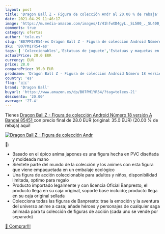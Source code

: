 ```yaml
---
layout: post
title: 'Dragon Ball Z - Figura de colección Andr al 20.00 % de rebaja'
date: 2021-04-29 11:46:17
image: 'https://m.media-amazon.com/images/I/41hfwXD4gyL._SL500_._SL400_.jpg'
comments: true
category: ofertas
author: 'tole.es'
slug: 'B07PM1YR54-es Dragon Ball Z - Figura de colección Android Número 18...'
sku: 'B07PM1YR54-es'
tags: [ 'Coleccionables','Estatuas de juguete','Estatuas y maquetas en miniatura','Juguetes','Juguetes y juegos','Merchandising y estatuas y bustos','android','dragon ball', ]
actualPrice: 28.0 EUR
currency: EUR
price: 28.0
comparePrice: 35.0 EUR
prodname: 'Dragon Ball Z - Figura de colección Android Número 18 versión A  Bandai 85451 '
country: 'es'
flag: '🇪🇸'
brand: 'Dragon Ball'
buyurl: 'https://www.amazon.es/dp/B07PM1YR54/?tag=tolees-21'
descuento: '20.00'
average: '27.4'
---
```


Tienes [Dragon Ball Z - Figura de colección Android Número 18 versión A  Bandai 85451 ](https://www.amazon.es/dp/B07PM1YR54/?tag=tolees-21) con precio final de  28.0 EUR (original: 35.0 EUR) (20.00 %  de rebaja) aqui!

[![Dragon Ball Z - Figura de colección Andr](https://m.media-amazon.com/images/I/41hfwXD4gyL._SL500_._SL400_.jpg)](https://www.amazon.es/dp/B07PM1YR54/?tag=tolees-21)

🔎:

- Basado en el épico anima japones es una figura hecha en PVC diseñada y moldeada mano
- Siéntete parte del mundo de la colección y los animes con esta figura que viene empaquetada en un embalaje ecológico
- Una figura de acción coleccionable para adultos y niños, disponibilidad limitada, optimo para regalo
- Producto importado legalmente y con licencia Oficial Banpresto, el producto llega en su caja original, soporte base incluido; producto llega en su caja original sellada
- Colecciona todas las figuras de Banpresto: trae la emoción y la aventura del universo anime a casa; añade héroes y personajes de cualquier saga animada para tu colección de figuras de acción (cada uno se vende por separado)

[🛒 Comprar!!!](https://www.amazon.es/dp/B07PM1YR54/?tag=tolees-21)
